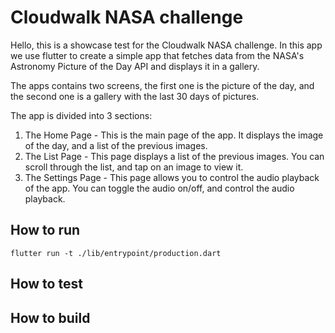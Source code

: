 # Cloudwalk NASA challenge

Hello, this is a showcase test for the Cloudwalk NASA challenge. In this app we use flutter to
create a simple app that fetches data from the NASA's Astronomy Picture of the Day API and displays
it in a gallery.

The apps contains two screens, the first one is the picture of the day, and the second one is a
gallery with the last 30 days of pictures.

The app is divided into 3 sections:

1. The Home Page - This is the main page of the app. It displays the image of the day, and a list of
   the previous images.
2. The List Page - This page displays a list of the previous images. You can scroll through the
   list, and tap on an image to view it.
3. The Settings Page - This page allows you to control the audio playback of the app. You can toggle
   the audio on/off, and control the audio playback.

## How to run

`flutter run -t ./lib/entrypoint/production.dart`

## How to test

## How to build


